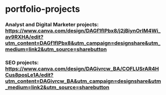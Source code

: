 # portfolio-projects

### Analyst and Digital Marketer projects: https://www.canva.com/design/DAGf1fIPbx8/j2jBiynOrlM4Wi_av9RXHA/edit?utm_content=DAGf1fIPbx8&utm_campaign=designshare&utm_medium=link2&utm_source=sharebutton
### SEO projects: https://www.canva.com/design/DAGivrcw_BA/COFLUSrAR4HCus8posLe1A/edit?utm_content=DAGivrcw_BA&utm_campaign=designshare&utm_medium=link2&utm_source=sharebutton
